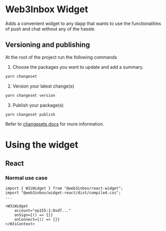 # Web3Inbox Widget
Adds a convenient widget to any dapp that wants to use the functionalities of push and chat without
any of the hassle.

## Versioning and publishing

At the root of the project run the following commands

1. Choose the packages you want to update and add a summary.

```sh
yarn changeset
```

2. Version your latest change(s)

```sh
yarn changeset version
```

3. Publish your package(s)

```sh
yarn changeset publish
```

Refer to [changesets docs](https://github.com/changesets/changesets/tree/main#documentation) for more information.


# Using the widget
## React

### Normal use case

```tsx
import { W3iWidget } from "@web3inbox/react-widget";
import "@web3inbox/widget-react/dist/compiled.css";
...

<W3iWidget
    account="ep155:1:0xd7..."
    onSign={() => {}}
    onConnect={() => {}}
</W3iContext>
```

